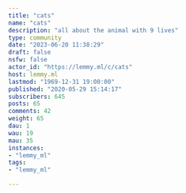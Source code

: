 ```yaml
---
title: "cats" 
name: "cats"
description: "all about the animal with 9 lives"
type: community
date: "2023-06-20 11:38:29"
draft: false
nsfw: false
actor_id: "https://lemmy.ml/c/cats"
host: lemmy.ml
lastmod: "1969-12-31 19:00:00"
published: "2020-05-29 15:14:17"
subscribers: 645
posts: 65
comments: 42
weight: 65
dau: 1
wau: 19
mau: 35
instances:
- "lemmy_ml"
tags: 
- "lemmy_ml"

---
```

